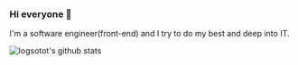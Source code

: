 ### Hi everyone 👋
I'm a software engineer(front-end) and I try to do my best and deep into IT.

![Iogsotot's github stats](https://github-readme-stats.vercel.app/api?username=Iogsotot&show_icons=true&theme=tokyonight&count_private=true)
